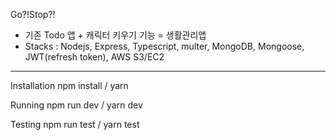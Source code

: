 Go?!Stop?!

- 기존 Todo 앱 + 캐릭터 키우기 기능 = 생활관리앱
- Stacks : Nodejs, Express, Typescript, multer, MongoDB, Mongoose, JWT(refresh token), AWS S3/EC2

---------------------------------------------------------

Installation
npm install / yarn

Running
npm run dev / yarn dev

Testing
npm run test / yarn test

